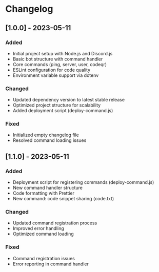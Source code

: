 # Changelog

## [1.0.0] - 2023-05-11

### Added
- Initial project setup with Node.js and Discord.js
- Basic bot structure with command handler
- Core commands (ping, server, user, codeqr)
- ESLint configuration for code quality
- Environment variable support via dotenv

### Changed
- Updated dependency version to latest stable release
- Optimized project structure for scalability
- Added deployment script (deploy-command.js)

### Fixed
- Initialized empty changelog file
- Resolved command loading issues

## [1.1.0] - 2023-05-11

### Added
- Deployment script for registering commands (deploy-command.js)
- New command handler structure
- Code formatting with Prettier
- New command: code snippet sharing (code.txt)

### Changed
- Updated command registration process
- Improved error handling
- Optimized command loading

### Fixed
- Command registration issues
- Error reporting in command handler